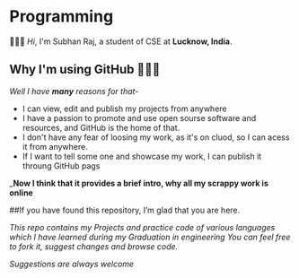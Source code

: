 # Programming

👋👋👋 *Hi*, I'm Subhan Raj, a student of CSE at **Lucknow, India**.

## Why I'm using GitHub 🤔🤔🤔

*Well I have **many** reasons for that-* 

* I can view, edit and publish my projects from anywhere 
* I have a passion to promote and use open sourse software and resources, and GitHub is the home of that.
* I don't have any fear of loosing my work, as it's on cluod, so I can acess it from anywhere.
* If I want to tell some one and showcase my work, I can publish it throung GitHub pags

_**Now I think that it provides a brief intro, why all my scrappy work is online**

##If you have found this repository, I’m glad that you are here.

*This repo contains my Projects and practice code of various languages which I have learned during my Graduation in engineering*
*You can feel free to fork it, suggest changes and browse code.*

*Suggestions are always welcome* 
